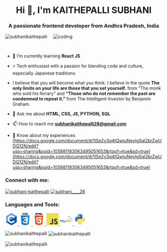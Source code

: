 <h1 align="center">Hi 👋, I'm KAITHEPALLI SUBHANI</h1>
<h3 align="center">A passionate frontend developer from Andhra Pradesh, India</h3>
<img align="right" alt="coding" width="350"src="https://nidhish-pareek.netlify.app/_next/static/media/undraw_developer_activity_re_39tg.af87fb12.svg">

<p align="left"> <img src="https://komarev.com/ghpvc/?username=subhanikaithepalli&label=Profile%20views&color=0e75b6&style=flat" alt="subhanikaithepalli" /> </p>

<p align="left"> <a href="https://twitter.com/" target="blank"><img src="https://img.shields.io/twitter/follow/?logo=twitter&style=for-the-badge" alt="" /></a> </p>

- 🌱 I’m currently learning **React JS**

- ⚡ Tech enthusiast with a passion for blending code and culture, especially Japanese traditions.
- I believe that you will become what you think. I believe in the quote **The only limits on your life are those that you set yourself.** from "The monk who sold his ferrary" and **“Those who do not remember the past are condemned to repeat it.”** from The Intelligent Investor by Benjamin Graham.

- 💬 Ask me about **HTML, CSS, JS, PYTHON, SQL**

- 📫 How to reach me **subhanikaithepalli28@gmail.com**

- 📄 Know about my experiences [https://docs.google.com/document/d/1ISe2y3q4tQwtuNeylgSql2brZwUDQ12N/edit?usp=sharing&ouid=105881183063495051653&rtpof=true&sd=true](https://docs.google.com/document/d/1ISe2y3q4tQwtuNeylgSql2brZwUDQ12N/edit?usp=sharing&ouid=105881183063495051653&rtpof=true&sd=true)

<h3 align="left">Connect with me:</h3>
<p align="left">
<a href="https://linkedin.com/in/subhani-kaithepalli" target="blank"><img align="center" src="https://raw.githubusercontent.com/rahuldkjain/github-profile-readme-generator/master/src/images/icons/Social/linked-in-alt.svg" alt="subhani-kaithepalli" height="30" width="40" /></a>
<a href="https://instagram.com/subhani____28" target="blank"><img align="center" src="https://raw.githubusercontent.com/rahuldkjain/github-profile-readme-generator/master/src/images/icons/Social/instagram.svg" alt="subhani____28" height="30" width="40" /></a>
</p>

<h3 align="left">Languages and Tools:</h3>
<p align="left"> <a href="https://www.cprogramming.com/" target="_blank" rel="noreferrer"> <img src="https://raw.githubusercontent.com/devicons/devicon/master/icons/c/c-original.svg" alt="c" width="40" height="40"/> </a> <a href="https://www.w3schools.com/css/" target="_blank" rel="noreferrer"> <img src="https://raw.githubusercontent.com/devicons/devicon/master/icons/css3/css3-original-wordmark.svg" alt="css3" width="40" height="40"/> </a> <a href="https://www.w3.org/html/" target="_blank" rel="noreferrer"> <img src="https://raw.githubusercontent.com/devicons/devicon/master/icons/html5/html5-original-wordmark.svg" alt="html5" width="40" height="40"/> </a> <a href="https://developer.mozilla.org/en-US/docs/Web/JavaScript" target="_blank" rel="noreferrer"> <img src="https://raw.githubusercontent.com/devicons/devicon/master/icons/javascript/javascript-original.svg" alt="javascript" width="40" height="40"/> </a> <a href="https://www.mysql.com/" target="_blank" rel="noreferrer"> <img src="https://raw.githubusercontent.com/devicons/devicon/master/icons/mysql/mysql-original-wordmark.svg" alt="mysql" width="40" height="40"/> </a> <a href="https://www.python.org" target="_blank" rel="noreferrer"> <img src="https://raw.githubusercontent.com/devicons/devicon/master/icons/python/python-original.svg" alt="python" width="40" height="40"/> </a> </p>

<p><img align="left" src="https://github-readme-stats.vercel.app/api/top-langs?username=subhanikaithepalli&show_icons=true&locale=en&layout=compact" alt="subhanikaithepalli" /></p>

<p>&nbsp;<img align="center" src="https://github-readme-stats.vercel.app/api?username=subhanikaithepalli&show_icons=true&locale=en" alt="subhanikaithepalli" /></p>

<p><img align="center" src="https://github-readme-streak-stats.herokuapp.com/?user=subhanikaithepalli&" alt="subhanikaithepalli" /></p>
